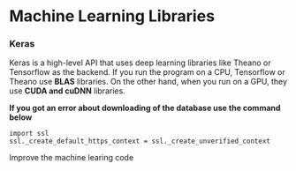 # Machine Learning Libraries

### Keras 
Keras is a high-level API that uses deep learning libraries like Theano or Tensorflow as the backend. If you run the program on a CPU, Tensorflow or Theano use **BLAS** libraries. On the other hand, when you run on a GPU, they use **CUDA and cuDNN** libraries.

**If you got an error about downloading of the database use the command below**
```
import ssl
ssl._create_default_https_context = ssl._create_unverified_context
``` 
Improve the machine learing code
